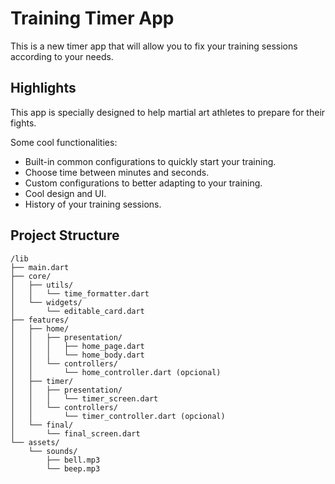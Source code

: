 # Training Timer App

This is a new timer app that will allow you to fix your training sessions according to your needs.

## Highlights

This app is specially designed to help martial art athletes to prepare for their fights.

Some cool functionalities:
* Built-in common configurations to quickly start your training.
* Choose time between minutes and seconds.
* Custom configurations to better adapting to your training.
* Cool design and UI.
* History of your training sessions.

## Project Structure
```
/lib
├── main.dart
├── core/
│   ├── utils/
│   │   └── time_formatter.dart
│   └── widgets/
│       └── editable_card.dart
├── features/
│   ├── home/
│   │   ├── presentation/
│   │   │   ├── home_page.dart
│   │   │   └── home_body.dart
│   │   └── controllers/
│   │       └── home_controller.dart (opcional)
│   ├── timer/
│   │   ├── presentation/
│   │   │   └── timer_screen.dart
│   │   └── controllers/
│   │       └── timer_controller.dart (opcional)
│   └── final/
│       └── final_screen.dart
└── assets/
    └── sounds/
        ├── bell.mp3
        └── beep.mp3
```
